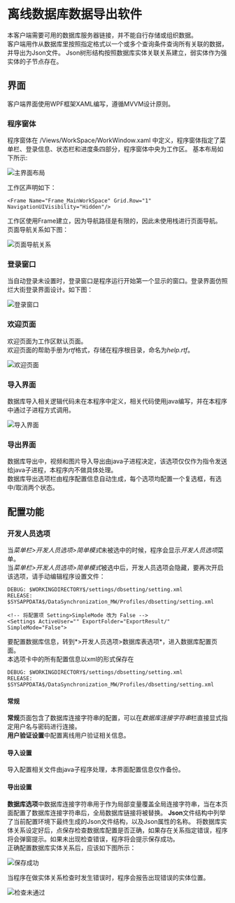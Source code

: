 # 离线数据库数据导出软件

本客户端需要可用的数据库服务器链接，并不能自行存储或组织数据。  
客户端用作从数据库里按照指定格式以一个或多个查询条件查询所有关联的数据，并导出为Json文件。
Json树形结构按照数据库实体关联关系建立，弱实体作为强实体的子节点存在。

## 界面
客户端界面使用WPF框架XAML编写，遵循MVVM设计原则。
### 程序窗体
程序窗体在 /Views/WorkSpace/WorkWindow.xaml 中定义，程序窗体指定了菜单栏、登录信息、状态栏和进度条四部分，程序窗体中央为工作区。
基本布局如下所示:

![主界面布局](https://github.com/EngineerDDP/DBToJsonProject/raw/master/.readme/mainWindow.png)

工作区声明如下：
```
<Frame Name="Frame_MainWorkSpace" Grid.Row="1" NavigationUIVisibility="Hidden"/>
```
工作区使用Frame建立，因为导航路径是有限的，因此未使用栈进行页面导航。  
页面导航关系如下图：

![页面导航关系](https://github.com/EngineerDDP/DBToJsonProject/raw/master/.readme/pageNav.png)

### 登录窗口
当自动登录未设置时，登录窗口是程序运行开始第一个显示的窗口。登录界面仿照烂大街登录界面设计。如下图：

![登录窗口](https://github.com/EngineerDDP/DBToJsonProject/raw/master/.readme/loginWindow.png)

### 欢迎页面

欢迎页面为工作区默认页面。  
欢迎页面的帮助手册为*rtf*格式，存储在程序根目录，命名为*help.rtf*。

![欢迎页面](https://github.com/EngineerDDP/DBToJsonProject/raw/master/.readme/welcomePage.png)

### 导入界面

数据库导入相关逻辑代码未在本程序中定义，相关代码使用java编写，并在本程序中通过子进程方式调用。

![导入界面](https://github.com/EngineerDDP/DBToJsonProject/raw/master/.readme/importPage.png)

### 导出界面

数据库导出中，视频和图片导入导出由java子进程决定，该选项仅仅作为指令发送给java子进程，本程序内不做具体处理。  
数据库导出选项栏由程序配置信息自动生成，每个选项均配置一个复选框，有选中/取消两个状态。

## 配置功能

### 开发人员选项
当*菜单栏>开发人员选项>简单模式*未被选中的时候，程序会显示*开发人员选项*菜单。  
当*菜单栏>开发人员选项>简单模式*被选中后，开发人员选项会隐藏，要再次开启该选项，请手动编辑程序设置文件：
```
DEBUG: $WORKINGDIRECTORY$/settings/dbsetting/setting.xml
RELEASE: $SYSAPPDATA$/DataSynchronization_MW/Profiles/dbsetting/setting.xml

<!-- 将配置项 Setting>SimpleMode 改为 False -->
<Settings ActiveUser="" ExportFolder="ExportResult/" SimpleMode="False">
```

要配置数据库信息，转到*>开发人员选项>数据库表选项*，进入数据库配置页面。  
本选项卡中的所有配置信息以xml的形式保存在
```
DEBUG: $WORKINGDIRECTORY$/settings/dbsetting/setting.xml
RELEASE: $SYSAPPDATA$/DataSynchronization_MW/Profiles/dbsetting/setting.xml
```

#### 常规
**常规**页面包含了数据库连接字符串的配置，可以在*数据库连接字符串*栏直接显式指定用户名与密码进行连接。  
**用户验证设置**中配置离线用户验证相关信息。
#### 导入设置
导入配置相关文件由java子程序处理，本界面配置信息仅作备份。
#### 导出设置
**数据库选项**中数据库连接字符串用于作为局部变量覆盖全局连接字符串，当在本页面配置了数据库连接字符串后，全局数据库链接将被替换。
**Json**文件结构中列举了当前配置环境下最终生成的Json文件结构，以及Json属性的名称。
将数据库实体关系设定好后，点保存检查数据库配置是否正确，如果存在关系指定错误，程序将会弹窗提示。如果未出现检查错误，程序将会提示保存成功。  
正确配置数据库实体关系后，应该如下图所示：

![保存成功](https://github.com/EngineerDDP/DBToJsonProject/raw/master/.readme/dbSaved.png)

当程序在做实体关系检查时发生错误时，程序会报告出现错误的实体位置。

![检查未通过](https://github.com/EngineerDDP/DBToJsonProject/raw/master/.readme/errorBox.png)



